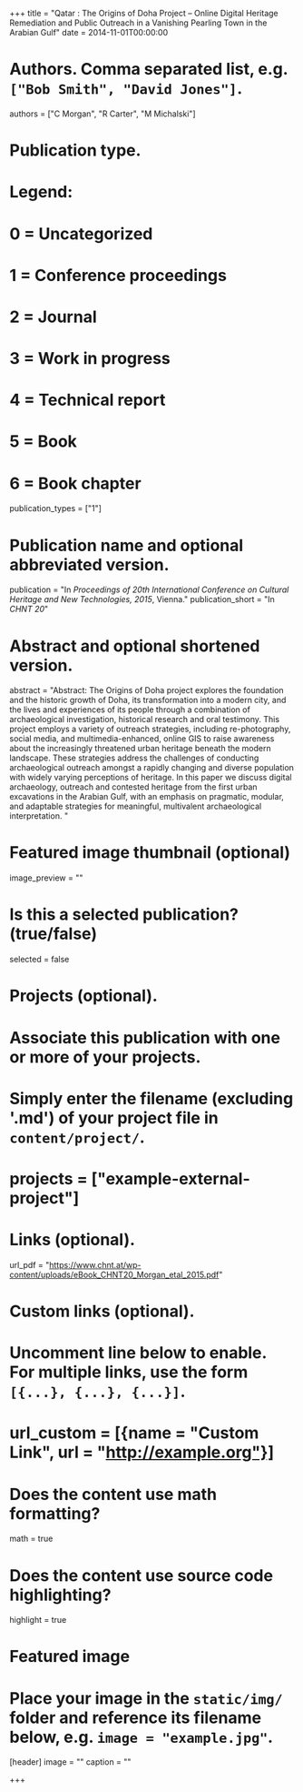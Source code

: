 +++
title = "Qatar : The Origins of Doha Project – Online Digital Heritage Remediation and Public Outreach in a Vanishing Pearling Town in the Arabian Gulf"
date = 2014-11-01T00:00:00

# Authors. Comma separated list, e.g. `["Bob Smith", "David Jones"]`.
authors = ["C Morgan", "R Carter", "M Michalski"]

# Publication type.
# Legend:
# 0 = Uncategorized
# 1 = Conference proceedings
# 2 = Journal
# 3 = Work in progress
# 4 = Technical report
# 5 = Book
# 6 = Book chapter
publication_types = ["1"]

# Publication name and optional abbreviated version.
publication = "In *Proceedings of 20th International Conference on Cultural Heritage and New Technologies, 2015*, Vienna."
publication_short = "In *CHNT 20*"

# Abstract and optional shortened version.
abstract = "Abstract: The Origins of Doha project explores the foundation and the historic growth of Doha, its transformation into a modern city, and the lives and experiences of its people through a combination of archaeological investigation, historical research and oral testimony. This project employs a variety of outreach strategies, including re-photography, social media, and multimedia-enhanced, online GIS to raise awareness about the increasingly threatened urban heritage beneath the modern landscape. These strategies address the challenges of conducting archaeological outreach amongst a rapidly changing and diverse population with widely varying perceptions of heritage. In this paper we discuss digital archaeology, outreach and contested heritage from the first urban excavations in the Arabian Gulf, with an emphasis on pragmatic, modular, and adaptable strategies for meaningful, multivalent archaeological interpretation. "

# Featured image thumbnail (optional)
image_preview = ""

# Is this a selected publication? (true/false)
selected = false

# Projects (optional).
#   Associate this publication with one or more of your projects.
#   Simply enter the filename (excluding '.md') of your project file in `content/project/`.
#   projects = ["example-external-project"]

# Links (optional).
url_pdf = "https://www.chnt.at/wp-content/uploads/eBook_CHNT20_Morgan_etal_2015.pdf"


# Custom links (optional).
#   Uncomment line below to enable. For multiple links, use the form `[{...}, {...}, {...}]`.
#   url_custom = [{name = "Custom Link", url = "http://example.org"}]

# Does the content use math formatting?
math = true

# Does the content use source code highlighting?
highlight = true

# Featured image
# Place your image in the `static/img/` folder and reference its filename below, e.g. `image = "example.jpg"`.
[header]
image = ""
caption = ""

+++
